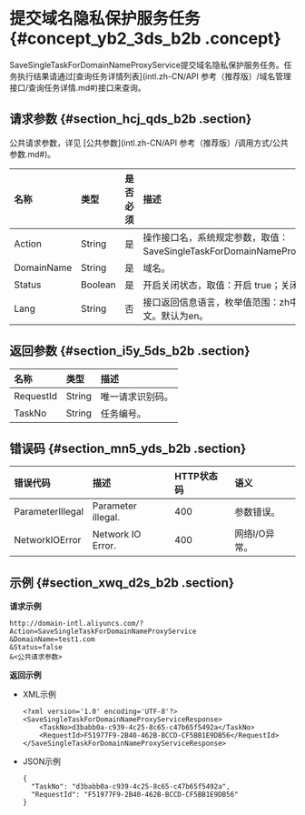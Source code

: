 # 提交域名隐私保护服务任务 {#concept_yb2_3ds_b2b .concept}

SaveSingleTaskForDomainNameProxyService提交域名隐私保护服务任务。任务执行结果请通过[查询任务详情列表](intl.zh-CN/API 参考（推荐版）/域名管理接口/查询任务详情.md#)接口来查询。

## 请求参数 {#section_hcj_qds_b2b .section}

公共请求参数，详见 [公共参数](intl.zh-CN/API 参考（推荐版）/调用方式/公共参数.md#)。

|名称|类型|是否必须|描述|
|:-|:-|:---|:-|
|Action|String|是|操作接口名，系统规定参数，取值：SaveSingleTaskForDomainNameProxyService。|
|DomainName|String|是|域名。|
|Status|Boolean|是|开启关闭状态，取值：开启 true；关闭 false。|
|Lang|String|否|接口返回信息语言，枚举值范围：zh中文，en 英文。默认为en。|

## 返回参数 {#section_i5y_5ds_b2b .section}

|名称|类型|描述|
|:-|:-|:-|
|RequestId|String|唯一请求识别码。|
|TaskNo|String|任务编号。|

## 错误码 {#section_mn5_yds_b2b .section}

|错误代码|描述|HTTP状态码|语义|
|:---|:-|:------|:-|
|ParameterIllegal|Parameter illegal.|400|参数错误。|
|NetworkIOError|Network IO Error.|400|网络I/O异常。|

## 示例 {#section_xwq_d2s_b2b .section}

**请求示例**

```
http://domain-intl.aliyuncs.com/?Action=SaveSingleTaskForDomainNameProxyService
&DomainName=test1.com
&Status=false
&<公共请求参数>
```

**返回示例**

-   XML示例

    ```
    <?xml version='1.0' encoding='UTF-8'?>
    <SaveSingleTaskForDomainNameProxyServiceResponse>
        <TaskNo>d3babb0a-c939-4c25-8c65-c47b65f5492a</TaskNo>
        <RequestId>F51977F9-2B40-462B-BCCD-CF5BB1E9DB56</RequestId>
    </SaveSingleTaskForDomainNameProxyServiceResponse>
    ```

-   JSON示例

    ```
    {    
      "TaskNo": "d3babb0a-c939-4c25-8c65-c47b65f5492a",
      "RequestId": "F51977F9-2B40-462B-BCCD-CF5BB1E9DB56"
    }
    ```


